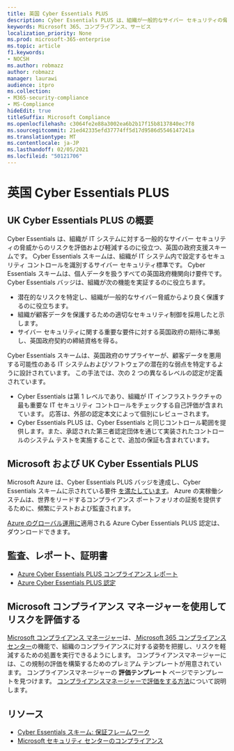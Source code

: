 ```yaml
---
title: 英国 Cyber Essentials PLUS
description: Cyber Essentials PLUS は、組織が一般的なサイバー セキュリティの脅威から保護するのに役立つ、英国の政府定義のスキームです。
keywords: Microsoft 365、コンプライアンス、サービス
localization_priority: None
ms.prod: microsoft-365-enterprise
ms.topic: article
f1.keywords:
- NOCSH
ms.author: robmazz
author: robmazz
manager: laurawi
audience: itpro
ms.collection:
- M365-security-compliance
- MS-Compliance
hideEdit: true
titleSuffix: Microsoft Compliance
ms.openlocfilehash: c3064fe2e88a3002ea6b2b17f15b8137840ec7f8
ms.sourcegitcommit: 21ed42335efd37774ff5d17d9586d5546147241a
ms.translationtype: MT
ms.contentlocale: ja-JP
ms.lasthandoff: 02/05/2021
ms.locfileid: "50121706"
---
```

# <a name="united-kingdom-cyber-essentials-plus"></a>英国 Cyber Essentials PLUS

## <a name="uk-cyber-essentials-plus-overview"></a>UK Cyber Essentials PLUS の概要

Cyber Essentials は、組織が IT システムに対する一般的なサイバー セキュリティの脅威からのリスクを評価および軽減するのに役立つ、英国の政府支援スキームです。 Cyber Essentials スキームは、組織が IT システム内で設定するセキュリティ コントロールを識別するサイバー セキュリティ標準です。 Cyber Essentials スキームは、個人データを扱うすべての英国政府機関向け要件です。 Cyber Essentials バッジは、組織が次の機能を実証するのに役立ちます。

- 潜在的なリスクを特定し、組織が一般的なサイバー脅威からより良く保護するのに役立ちます。
- 組織が顧客データを保護するための適切なセキュリティ制御を採用したと示します。
- サイバー セキュリティに関する重要な要件に対する英国政府の期待に準拠し、英国政府契約の締結資格を得る。

Cyber Essentials スキームは、英国政府のサプライヤーが、顧客データを悪用する可能性のある IT システムおよびソフトウェアの潜在的な弱点を特定するように設計されています。 この手法では、次の 2 つの異なるレベルの認定が定義されています。

- Cyber Essentials は第 1 レベルであり、組織が IT インフラストラクチャの最も重要な IT セキュリティ コントロールをチェックする自己評価が含まれています。 応答は、外部の認定本文によって個別にレビューされます。
- Cyber Essentials PLUS は、Cyber Essentials と同じコントロール範囲を提供します。また、承認された第三者認定団体を通じて実装されたコントロールのシステム テストを実施することで、追加の保証も含まれています。

## <a name="microsoft-and-uk-cyber-essentials-plus"></a>Microsoft および UK Cyber Essentials PLUS

Microsoft Azure は、Cyber Essentials PLUS バッジを達成し、Cyber Essentials スキームに示されている要件 [を満たしています](https://go.microsoft.com/fwlink/p/?linkid=2099398)。 Azure の実稼働システムは、世界をリードするコンプライアンス ポートフォリオの証拠を提供するために、頻繁にテストおよび監査されます。

[Azure のグローバル運用に](https://aka.ms/AzureCyberEPlusCert)適用される Azure Cyber Essentials PLUS 認定は、ダウンロードできます。

## <a name="audits-reports-and-certificates"></a>監査、レポート、証明書

- [Azure Cyber Essentials PLUS コンプライアンス レポート](https://aka.ms/AzureCyberEPlusReport)
- [Azure Cyber Essentials PLUS 認定](https://aka.ms/AzureCyberEPlusCert)

## <a name="use-microsoft-compliance-manager-to-assess-your-risk"></a>Microsoft コンプライアンス マネージャーを使用してリスクを評価する

[Microsoft コンプライアンス マネージャー](/microsoft-365/compliance/compliance-manager)は、[ Microsoft 365 コンプライアンス センター](/microsoft-365/compliance/microsoft-365-compliance-center)の機能で、組織のコンプライアンスに対する姿勢を把握し、リスクを軽減するための処置を実行できるようにします。 コンプライアンスマネージャーには、この規制の評価を構築するためのプレミアム テンプレートが用意されています。 コンプライアンスマネージャーの **評価テンプレート** ページでテンプレートを見つけます。 [コンプライアンスマネージャーで評価をする方法](/microsoft-365/compliance/compliance-manager-assessments)について説明します。

## <a name="resources"></a>リソース

- [Cyber Essentials スキーム: 保証フレームワーク](https://www.cyberaware.gov.uk/cyberessentials/files/assurance-framework.pdf)
- [Microsoft セキュリティ センターのコンプライアンス](https://www.microsoft.com/trust-center/compliance/compliance-overview)
